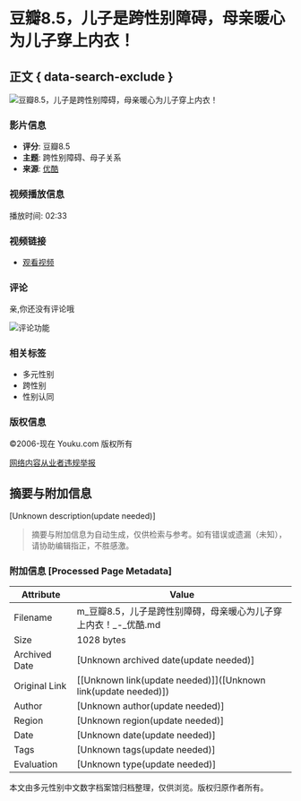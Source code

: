 # 豆瓣8.5，儿子是跨性别障碍，母亲暖心为儿子穿上内衣！

## 正文 { data-search-exclude }


![豆瓣8.5，儿子是跨性别障碍，母亲暖心为儿子穿上内衣！](https://m.ykimg.com/054806015ED9F1790000014E5D081684?x-oss-process=image/resize,w_312/interlace,1/quality,Q_80)

### 影片信息

- **评分**: 豆瓣8.5
- **主题**: 跨性别障碍、母子关系
- **来源**: [优酷](https://www.youku.com/channel/webmovie)

### 视频播放信息

播放时间: 02:33

### 视频链接
- [观看视频](https://v.youku.com/v_show/id_XNDcwMDEyMTM1Ng==.html?scm=20140719.manual.240103.video_XNDcwMDEyMTM1Ng==)

### 评论

亲,你还没有评论哦

![评论功能](https://img.alicdn.com/imgextra/i2/O1CN01lr1KAH1eIQrB1u9ZK_!!6000000003848-2-tps-138-138.png)

### 相关标签

- 多元性别
- 跨性别
- 性别认同

### 版权信息

©2006-现在 Youku.com 版权所有

[网络内容从业者违规举报](https://youkujubao-zx@alibaba-inc.com)
<!-- tcd_original_link https://m.youku.com/video/id_XNDcwMDEyMTM1Ng==.html -->


## 摘要与附加信息

<!-- tcd_abstract -->
[Unknown description(update needed)]
<!-- tcd_abstract_end -->

> 摘要与附加信息为自动生成，仅供检索与参考。如有错误或遗漏（未知），请协助编辑指正，不胜感激。

### 附加信息 [Processed Page Metadata]

| Attribute       | Value                                  |
|-----------------|----------------------------------------|
| Filename        | m_豆瓣8.5，儿子是跨性别障碍，母亲暖心为儿子穿上内衣！_-_优酷.md                             |
| Size            | 1028 bytes                           |
| Archived Date   | [Unknown archived date(update needed)]                             |
| Original Link   | [[Unknown link(update needed)]]([Unknown link(update needed)])                       |
| Author          | [Unknown author(update needed)]                               |
| Region          | [Unknown region(update needed)]                               |
| Date            | [Unknown date(update needed)]                                 |
| Tags            | [Unknown tags(update needed)]                                 |
| Evaluation            | [Unknown type(update needed)]                                 |
<!-- tcd_table_end -->

本文由多元性别中文数字档案馆归档整理，仅供浏览。版权归原作者所有。
